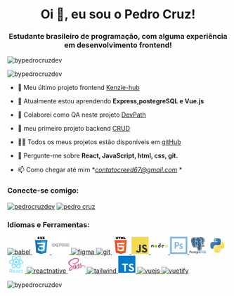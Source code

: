 <h1 align="center">Oi 👋, eu sou o Pedro Cruz!</h1>
<h3 align="center">Estudante brasileiro de programação, com alguma experiência em desenvolvimento frontend!</h3>

<p align="left "> <img src="https://komarev.com/ghpvc/?username=bypedrocruzdev&label=Profile%20views&color=0e75b6&style=flat" alt="bypedrocruzdev" /> </p>

<p align="left"> <img src="https://github-profile-trophy.vercel.app/?username=bypedrocruzdev" alt=" bypedrocruzdev" /> </p>


- 🔭 Meu último projeto frontend [Kenzie-hub](https://kenzie-hub-bypedrocruzdev.vercel.app/)

- 🌱 Atualmente estou aprendendo **Express,postegreSQL e Vue.js**

- 👯 Colaborei como QA neste projeto [DevPath](https://devpath-1lcwfy2ij-eriknegreiros.vercel.app/)

- 💪 meu primeiro projeto backend [CRUD](https://github.com/Kenzie-Academy-Brasil-Developers/m4-entrega-sprint01-pedrocruz)

- 👨‍💻 Todos os meus projetos estão disponíveis em [gitHub](https://github.com/byPedroCruzDev)

- 💬 Pergunte-me sobre **React, JavaScript, html, css, git.**

- 📫 Como chegar até mim **contatocreed67@gmail.com* *

<h3 align="left">Conecte-se comigo:</h3>
<p align="left">
<a href="https://codepen.io/pedrocruzdev" target="blank"><img align= "center" src="https://raw.githubusercontent.com/rahuldkjain/github-profile-readme-generator/master/src/images/icons/Social/codepen.svg" alt="pedrocruzdev" height="30" largura="40" /></a>
<a href="https://linkedin.com/in/pedro-cruz-0b114922a/" target="blank"><img align="center" src="https://raw.githubusercontent.com/rahuldkjain/github-profile- readme-generator/master/src/images/icons/Social/linked-in-alt.svg" alt="pedro cruz" height="30" width="40" /></a>
</p>

<h3 align="left">Idiomas e Ferramentas:</h3>
<p align="left"> <a href="https://babeljs.io/" target="_blank" rel="noreferrer"> <img src="https://www.vectorlogo.zone/logos/ babeljs/babeljs-icon.svg" alt="babel" width="40" height="40"/> </a> <a href="https://www.w3schools.com/css/" target=" _blank" rel="noreferrer"> <img src="https://raw.githubusercontent.com/devicons/devicon/master/icons/css3/css3-original-wordmark.svg" alt="css3" width="40 " height="40"/> </a> <a href="https://expressjs.com" target="_blank" rel="noreferrer"> <img src="https://raw.githubusercontent.com/devicons/devicon/master/icons/express/express-original-wordmark.svg" alt="express" width="40" height="40"/> </a> <a href="https:// www.figma.com/" target="_blank" rel="noreferrer"> <img src="https://www.vectorlogo.zone/logos/figma/figma-icon.svg" alt="figma" width= "40" height="40"/> </a> <a href="https://git-scm.com/" target="_blank" rel="noreferrer"> <img src="https:// www.vectorlogo.zone/logos/git-scm/git-scm-icon.svg" alt="git" width="40" height="40"/> </a> <a href="https:// www.w3.org/html/" target="_blank"rel="noreferrer"> <img src="https://raw.githubusercontent.com/devicons/devicon/master/icons/html5/html5-original-wordmark.svg" alt="html5" width="40" height ="40"/> </a> <a href="https://developer.mozilla.org/en-US/docs/Web/JavaScript" target="_blank" rel="noreferrer"> <img src= "https://raw.githubusercontent.com/devicons/devicon/master/icons/javascript/javascript-original.svg" alt="javascript" width="40" height="40"/> </a> <a href="https://nodejs.org" target="_blank" rel="noreferrer"> <img src="https://raw.githubusercontent.com/devicons/devicon/master/icons/nodejs/nodejs-original-wordmark.svg" alt="nodejs" width="40" height="40"/> </a> <a href="https:// www.photoshop.com/en" target="_blank" rel="noreferrer"> <img src="https://raw.githubusercontent.com/devicons/devicon/master/icons/photoshop/photoshop-line.svg" alt="photoshop" width="40" height="40"/> </a> <a href="https://www.postgresql.org" target="_blank" rel="noreferrer"> <img src ="https://raw.githubusercontent.com/devicons/devicon/master/icons/postgresql/postgresql-original-wordmark.svg" alt="postgresql" width="40" height="40"/></a> <a href="https://www.python.org" target="_blank" rel="noreferrer"> <img src="https://raw.githubusercontent.com/devicons/devicon/master /icons/python/python-original.svg" alt="python" width="40" height="40"/> </a> <a href="https://reactjs.org/" target="_blank " rel="noreferrer"> <img src="https://raw.githubusercontent.com/devicons/devicon/master/icons/react/react-original-wordmark.svg" alt="react" width="40" height="40"/> </a> <a href="https://reactnative.dev/" target="_blank" rel="noreferrer"> <img src="https://reactnative.dev/img/header_logo.svg" alt="reactnative" width="40" height="40"/> </a> <a href="https://sass-lang.com" target= "_blank" rel="noreferrer"> <img src="https://raw.githubusercontent.com/devicons/devicon/master/icons/sass/sass-original.svg" alt="sass" width="40" height="40"/> </a> <a href="https://tailwindcss.com/" target="_blank" rel="noreferrer"> <img src="https://www.vectorlogo.zone /logos/tailwindcss/tailwindcss-icon.svg" alt="tailwind" width="40" height="40"/> </a> <a href="https://www.typescriptlang.org/"target="_blank" rel="noreferrer"> <img src="https://raw.githubusercontent.com/devicons/devicon/master/icons/typescript/typescript-original.svg" alt="typescript" width=" 40" height="40"/> </a> <a href="https://vuejs.org/" target="_blank" rel="noreferrer"> <img src="https://raw.githubusercontent .com/devicons/devicon/master/icons/vuejs/vuejs-original-wordmark.svg" alt="vuejs" width="40" height="40"/> </a> <a href="https:/ /vuetifyjs.com/en/" target="_blank" rel="noreferrer"> <img src="https://bestofjs.org/logos/vuetify.svg" alt="vuetify" width="40" altura="40"/> </a> </p>

<p><img align="center" src="https://github-readme-stats.vercel.app/api/top-langs?username=bypedrocruzdev&show_icons=true&locale=en&layout=compact" alt="bypedrocruzdev" /> </p>
